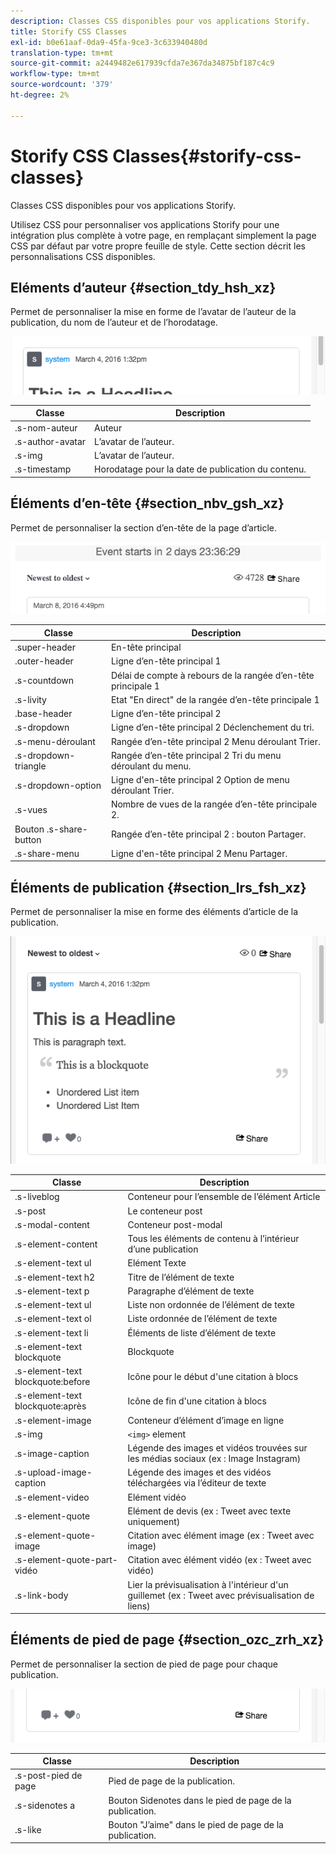 ```yaml
---
description: Classes CSS disponibles pour vos applications Storify.
title: Storify CSS Classes
exl-id: b0e61aaf-0da9-45fa-9ce3-3c633940480d
translation-type: tm+mt
source-git-commit: a2449482e617939cfda7e367da34875bf187c4c9
workflow-type: tm+mt
source-wordcount: '379'
ht-degree: 2%

---
```


# Storify CSS Classes{#storify-css-classes}

Classes CSS disponibles pour vos applications Storify.

Utilisez CSS pour personnaliser vos applications Storify pour une intégration plus complète à votre page, en remplaçant simplement la page CSS par défaut par votre propre feuille de style. Cette section décrit les personnalisations CSS disponibles.

## Eléments d’auteur {#section_tdy_hsh_xz}

Permet de personnaliser la mise en forme de l’avatar de l’auteur de la publication, du nom de l’auteur et de l’horodatage.

![](assets/StorifyAuthorCSS.png)

| Classe | Description |
|---|---|
| .s-nom-auteur | Auteur |
| .s-author-avatar | L’avatar de l’auteur. |
| .s-img | L’avatar de l’auteur. |
| .s-timestamp | Horodatage pour la date de publication du contenu. |

## Éléments d’en-tête {#section_nbv_gsh_xz}

Permet de personnaliser la section d’en-tête de la page d’article.

![](assets/StorifyHeaderCSS-countdown-1.png)

| **Classe** | **Description** |
|---|---|
| .super-header | En-tête principal |
| .outer-header | Ligne d’en-tête principal 1 |
| .s-countdown | Délai de compte à rebours de la rangée d’en-tête principale 1 |
| .s-livity | Etat &quot;En direct&quot; de la rangée d’en-tête principale 1 |
| .base-header | Ligne d’en-tête principal 2 |
| .s-dropdown | Ligne d’en-tête principal 2 Déclenchement du tri. |
| .s-menu-déroulant | Rangée d’en-tête principal 2 Menu déroulant Trier. |
| .s-dropdown-triangle | Rangée d’en-tête principal 2 Tri du menu déroulant du menu. |
| .s-dropdown-option | Ligne d&#39;en-tête principal 2 Option de menu déroulant Trier. |
| .s-vues | Nombre de vues de la rangée d’en-tête principale 2. |
| Bouton .s-share-button | Rangée d’en-tête principal 2 : bouton Partager. |
| .s-share-menu | Ligne d&#39;en-tête principal 2 Menu Partager. |

## Éléments de publication {#section_lrs_fsh_xz}

Permet de personnaliser la mise en forme des éléments d’article de la publication.

![](assets/StorifyPostCSS.png)

| **Classe** | **Description** |
|---|---|
| .s-liveblog | Conteneur pour l’ensemble de l’élément Article |
| .s-post | Le conteneur post |
| .s-modal-content | Conteneur post-modal |
| .s-element-content | Tous les éléments de contenu à l’intérieur d’une publication |
| .s-element-text ul | Elément Texte |
| .s-element-text h2 | Titre de l’élément de texte |
| .s-element-text p | Paragraphe d’élément de texte |
| .s-element-text ul | Liste non ordonnée de l’élément de texte |
| .s-element-text ol | Liste ordonnée de l’élément de texte |
| .s-element-text li | Éléments de liste d’élément de texte |
| .s-element-text blockquote | Blockquote |
| .s-element-text blockquote:before | Icône pour le début d&#39;une citation à blocs |
| .s-element-text blockquote:après | Icône de fin d&#39;une citation à blocs |
| .s-element-image | Conteneur d’élément d’image en ligne |
| .s-img | `<img>` element |
| .s-image-caption | Légende des images et vidéos trouvées sur les médias sociaux (ex : Image Instagram) |
| .s-upload-image-caption | Légende des images et des vidéos téléchargées via l’éditeur de texte |
| .s-element-video | Elément vidéo |
| .s-element-quote | Elément de devis (ex : Tweet avec texte uniquement) |
| .s-element-quote-image | Citation avec élément image (ex : Tweet avec image) |
| .s-element-quote-part-vidéo | Citation avec élément vidéo (ex : Tweet avec vidéo) |
| .s-link-body | Lier la prévisualisation à l&#39;intérieur d&#39;un guillemet (ex : Tweet avec prévisualisation de liens) |

## Éléments de pied de page {#section_ozc_zrh_xz}

Permet de personnaliser la section de pied de page pour chaque publication.

![](assets/storify_CSS_footer.png)

| **Classe** | **Description** |
|---|---|
| .s-post-pied de page | Pied de page de la publication. |
| .s-sidenotes a | Bouton Sidenotes dans le pied de page de la publication. |
| .s-like | Bouton &quot;J’aime&quot; dans le pied de page de la publication. |
